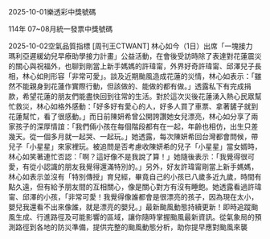 
2025-10-01樂透彩中獎號碼

                                
114年 07~08月統一發票中獎號碼
                             
2025-10-02空氣品質指標
                              [周刊王CTWANT] 林心如今（1日）出席「一塊接力 瑪利亞遲緩幼兒早療助學接力計畫」公益活動，在會後受訪時除了表達對花蓮震災的關心與祝福外，也聊到剛當上新手媽媽的許瑋甯，外界好奇許瑋甯、邱澤兒子長相，林心如則形容「非常可愛」。談及近期颱風造成花蓮的災情，林心如表示：「雖然不能親身到花蓮作實際行動，但該做的、能做的都有做。」透露私下有完成捐款，希望花蓮的朋友們能盡快回到往常的生活。對於這次災後花蓮湧入熱心民眾幫忙救災，林心如格外感動：「好多好有愛心的人，好多人買了車票、拿著鏟子就到花蓮幫忙，看了很感動。」而日前陳妍希曾公開誇讚她女兒漂亮，林心如分享了兩家孩子的深厚情誼：「我們倆小孩在每個階段都有在一起，年齡也相仿，出生只差幾天。從一個多月就一起哭、一起玩。」她透露，每次陳妍希回台灣都會問候，帶兒子「小星星」來家裡玩。被追問是否考慮收陳妍希的兒子「小星星」當女婿時，林心如笑著連忙否認：「啊？這好像不是我說了算！」她隨後表示：「我覺得很可愛，有從小認識的朋友我覺得還滿特別的。」另外，好友許瑋甯剛當上新手媽媽，林心如表示並沒有「特別傳授」育兒經，畢竟自己的小孩已八歲多近九歲，時間有點久遠，但有給予朋友間的互相關心，像是關心對方有沒有睡飽。她透露看過許瑋甯、邱澤的小孩，「非常可愛！我覺得像誰都會是很漂亮的孩子，因為現在太小，嬰兒我還看不出來像誰，就是漂亮的嬰兒。」最新颱風動態持續更新！即時追蹤颱風生成、行進路徑及可能影響的區域，讓你隨時掌握颱風最新資訊。從氣象局的預測路徑到各地的防災準備，提供完整的颱風動態分析，助你提早應對颱風來襲